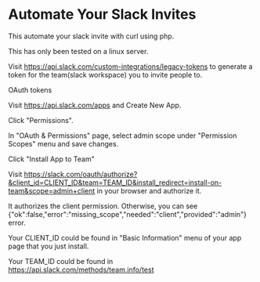 # Automate Your Slack Invites

This automate your slack invite with curl using php.

This has only been tested on a linux server.

Visit https://api.slack.com/custom-integrations/legacy-tokens to generate a token for the team(slack workspace) you to invite people to.


OAuth tokens

Visit https://api.slack.com/apps and Create New App.



Click "Permissions".



In "OAuth & Permissions" page, select admin scope under "Permission Scopes" menu and save changes.


Click "Install App to Team"

Visit  https://slack.com/oauth/authorize?&client_id=CLIENT_ID&team=TEAM_ID&install_redirect=install-on-team&scope=admin+client in your browser and authorize it.

It authorizes the client permission. 
Otherwise, you can see {"ok":false,"error":"missing_scope","needed":"client","provided":"admin"} error.

Your CLIENT_ID could be found in "Basic Information" menu of your app page that you just install.

Your TEAM_ID could be found in https://api.slack.com/methods/team.info/test